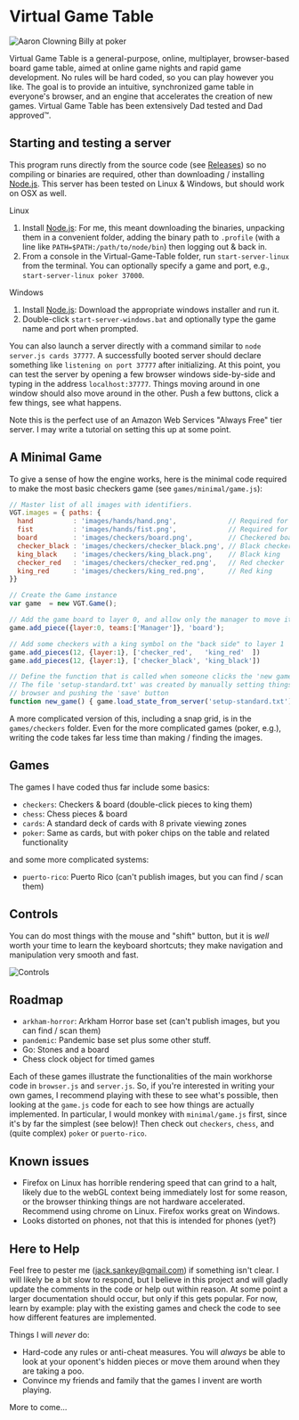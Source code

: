 # Virtual Game Table

![Aaron Clowning Billy at poker](https://raw.githubusercontent.com/jaxankey/Virtual-Game-Table/VGT3/games/poker/screenshot.png)

Virtual Game Table is a general-purpose, online, multiplayer, browser-based board game table, aimed at online game nights and rapid game development. No rules will be hard coded, so you can play however you like. The goal is to provide an intuitive, synchronized game table in everyone's browser, and an engine that accelerates the creation of new games. Virtual Game Table has been extensively Dad tested and Dad approved™.


## Starting and testing a server

This program runs directly from the source code (see [Releases](https://github.com/jaxankey/Virtual-Game-Table/releases)) so no compiling or binaries are required, other than downloading / installing [Node.js](https://nodejs.org/). This server has been tested on Linux & Windows, but should work on OSX as well.

Linux
 1. Install [Node.js](https://nodejs.org/): For me, this meant downloading the binaries, unpacking them in a convenient folder, adding the binary path to `.profile` (with a line like `PATH=$PATH:/path/to/node/bin`) then logging out & back in.
 2. From a console in the Virtual-Game-Table folder, run `start-server-linux` from the terminal. You can optionally specify a game and port, e.g., `start-server-linux poker 37000`.
 
Windows
 1. Install [Node.js](https://nodejs.org/): Download the appropriate windows installer and run it.
 2. Double-click `start-server-windows.bat` and optionally type the game name and port when prompted.
 
You can also launch a server directly with a command similar to `node server.js cards 37777`. A successfully booted server should declare something like `listening on port 37777` after initializing. At this point, you can test the server by opening a few browser windows side-by-side and typing in the address `localhost:37777`. Things moving around in one window should also move around in the other. Push a few buttons, click a few things, see what happens. 

Note this is the perfect use of an Amazon Web Services "Always Free" tier server. I may write a tutorial on setting this up at some point.

## A Minimal Game

To give a sense of how the engine works, here is the minimal code required to make the most basic checkers game (see `games/minimal/game.js`):

```javascript
// Master list of all images with identifiers. 
VGT.images = { paths: {
  hand          : 'images/hands/hand.png',             // Required for player hands
  fist          : 'images/hands/fist.png',             // Required for player hands
  board         : 'images/checkers/board.png',         // Checkered board
  checker_black : 'images/checkers/checker_black.png', // Black checker
  king_black    : 'images/checkers/king_black.png',    // Black king
  checker_red   : 'images/checkers/checker_red.png',   // Red checker
  king_red      : 'images/checkers/king_red.png',      // Red king
}}

// Create the Game instance
var game  = new VGT.Game();

// Add the game board to layer 0, and allow only the manager to move it
game.add_piece({layer:0, teams:['Manager']}, 'board');

// Add some checkers with a king symbol on the "back side" to layer 1
game.add_pieces(12, {layer:1}, ['checker_red',   'king_red'  ])
game.add_pieces(12, {layer:1}, ['checker_black', 'king_black'])

// Define the function that is called when someone clicks the 'new game' button.
// The file 'setup-standard.txt' was created by manually setting things up in the
// browser and pushing the 'save' button
function new_game() { game.load_state_from_server('setup-standard.txt') }
```

A more complicated version of this, including a snap grid, is in the `games/checkers` folder. Even for the more complicated games (poker, e.g.), writing the code takes far less time than making / finding the images.


## Games

The games I have coded thus far include some basics:
 * `checkers`: Checkers & board (double-click pieces to king them)
 * `chess`: Chess pieces & board
 * `cards`: A standard deck of cards with 8 private viewing zones
 * `poker`: Same as cards, but with poker chips on the table and related functionality
 
and some more complicated systems:
 * `puerto-rico`: Puerto Rico (can't publish images, but you can find / scan them)


## Controls

You can do most things with the mouse and "shift" button, but it is *well* worth your time to learn the keyboard shortcuts; they make navigation and manipulation very smooth and fast.

![Controls](https://raw.githubusercontent.com/jaxankey/Virtual-Game-Table/VGT3/common/images/controls.png)


## Roadmap
 * `arkham-horror`: Arkham Horror base set (can't publish images, but you can find / scan them)
 * `pandemic`: Pandemic base set plus some other stuff.
 * Go: Stones and a board
 * Chess clock object for timed games

Each of these games illustrate the functionalities of the main workhorse code in `browser.js` and `server.js`. So, if you're interested in writing your own games, I recommend playing with these to see what's possible, then looking at the `game.js` code for each to see how things are actually implemented. In particular, I would monkey with `minimal/game.js` first, since it's by far the simplest (see below)! Then check out `checkers`, `chess`, and (quite complex) `poker` or `puerto-rico`.


## Known issues
 * Firefox on Linux has horrible rendering speed that can grind to a halt, likely due to the webGL context being immediately lost for some reason, or the browser thinking things are not hardware accelerated. Recommend using chrome on Linux. Firefox works great on Windows.
 * Looks distorted on phones, not that this is intended for phones (yet?)


## Here to Help
Feel free to pester me (jack.sankey@gmail.com) if something isn't clear. I will likely be a bit slow to respond, but I believe in this project and will gladly update the comments in the code or help out within reason. At some point a larger documentation should occur, but only if this gets popular. For now, learn by example: play with the existing games and check the code to see how different features are implemented.

Things I will _never_ do:
 * Hard-code any rules or anti-cheat measures. You will _always_ be able to look at your oponent's hidden pieces or move them around when they are taking a poo. 
 * Convince my friends and family that the games I invent are worth playing.

More to come...
